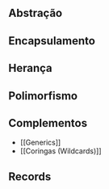 ##  Abstração
## Encapsulamento
## Herança
## Polimorfismo

 
## Complementos

- [[Generics]]
- [[Coringas (Wildcards)]]

## Records
